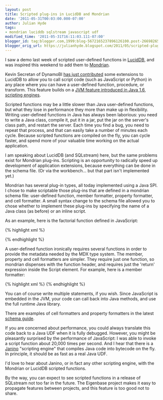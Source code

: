 ```yaml
---
layout: post
title: Scripted plug-ins in LucidDB and Mondrian
date: '2011-05-31T00:03:00.000-07:00'
author: Julian Hyde
tags:
- mondrian luciddb sqlstream javascript udf
modified_time: '2011-05-31T16:11:03.111-07:00'
blogger_id: tag:blogger.com,1999:blog-5672165237896126100.post-2669826520389763611
blogger_orig_url: https://julianhyde.blogspot.com/2011/05/scripted-plug-ins-in-luciddb-and.html
---
```


I saw a demo last week of scripted user-defined functions in
[LucidDB](http://www.luciddb.org/), and was inspired this
weekend to add them to [Mondrian](https://mondrian.pentaho.com/).

Kevin Secretan of DynamoBI
[has just contributed](http://www.thejach.com/view/2011/5/can_your_sql_database_do_this)
some extensions to LucidDB to allow you to call
script code (such as JavaScript or Python) in any place where you can
have a user-defined function, procedure, or transform. This feature
builds on a [JVM feature introduced in Java 1.6](http://www.jcp.org/en/jsr/detail?id=223),
[scripting engines](https://download.oracle.com/javase/6/docs/technotes/guides/scripting/programmer_guide/index.html).

Scripted functions may be a little slower than Java user-defined
functions, but what they lose in performance they more than make up in
flexibility. Writing user-defined functions in Java has always been
laborious: you need to write a Java class, compile it, put it in a
jar, put the jar on the server's class path, and restart the
server. Each time you find a bug, you need to repeat that process, and
that can easily take a number of minutes each cycle. Because scripted
functions are compiled on the fly, you can cycle faster, and spend
more of your valuable time working on the actual application.

I am speaking about LucidDB (and SQLstream) here, but the same
problems exist for Mondrian plug-ins. Scripting is an opportunity to
radically speed up development of application extensions, because
everything can be done in the schema file. (Or via the
workbench... but that part isn't implemented yet.)

Mondrian has several plug-in types, all today implemented using a Java
SPI. I chose to make scriptable those plug-ins that are defined in a
mondrian schema file: user-defined function, member formatter,
property formatter, and cell formatter. A small syntax change to the
schema file allowed you to chose whether to implement these plug-ins
by specifying the name of a Java class (as before) or an inline
script.

As an example, here is the factorial function defined in JavaScript:

{% highlight xml %}
<UserDefinedFunction name="Factorial">
  <Script language="JavaScript">
    function getParameterTypes() {
      return new Array(new mondrian.olap.type.NumericType());
    }
    function getReturnType(parameterTypes) {
      return new mondrian.olap.type.NumericType();
    }
    function execute(evaluator, arguments) {
      var n = arguments[0].evaluateScalar(evaluator);
      return factorial(n);
    }
    function factorial(n) {
      return n <= 1 ? 1 : n * factorial(n - 1);
    }
  </Script>
</UserDefinedFunction>
{% endhighlight %}

A user-defined function ironically requires several functions in order
to provide the metadata needed by the MDX type system. The member,
property and cell formatters are simpler. They require just one
function, so mondrian dispenses with the function header, and requires
just the 'return' expression inside the Script element. For example,
here is a member formatter:

{% highlight xml %}
<Level name="name" column="column">
  <MemberFormatter>
    <Script language="JavaScript">
      return member.getName().toUpperCase();
    </Script>
  </MemberFormatter>
</Level>
{% endhighlight %}

You can of course write multiple statements, if you wish. Since
JavaScript is embedded in the JVM, your code can call back into Java
methods, and use the full runtime Java library.

There are examples of cell formatters and property formatters in the
latest [schema guide](http://p4webhost.eigenbase.org:8080/open/mondrian/doc/schema.html).

If you are concerned about performance, you could always translate
this code back to a Java UDF when it is fully debugged. However, you
might be pleasantly surprised by the performance of JavaScript: I was
able to invoke a script function about 20,000 times per second. And I
hear that there is a [Janino](http://docs.codehaus.org/display/JANINO/Home)
"scripting engine" that compiles Java code into bytecode on the
fly. In principle, it should be as fast as a real Java UDF.

I'd love to hear about Janino, or in fact any other scripting engine,
with the Mondrian or LucidDB scripted functions.

By the way, you can expect to see scripted functions in a release of
SQLstream not too far in the future. The Eigenbase project makes it
easy to propagate features between projects, and this feature is too
good not to share.
